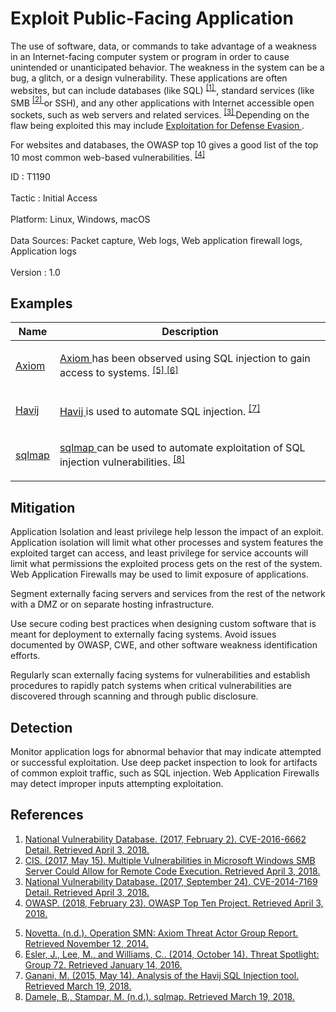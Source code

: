 <div class="container-fluid">
 <h1>
  Exploit Public-Facing Application
 </h1>
 <div class="row">
  <div class="col-md-8 description-body">
   <p>
    The use of software, data, or commands to take advantage of a weakness in an Internet-facing computer system or program in order to cause unintended or unanticipated behavior. The weakness in the system can be a bug, a glitch, or a design vulnerability. These applications are often websites, but can include databases (like SQL)
    <span class="scite-citeref-number" data-reference="NVD CVE-2016-6662" id="scite-ref-1-a">
     <sup>
      <a aria-describedby="qtip-0" data-hasqtip="0" href="https://nvd.nist.gov/vuln/detail/CVE-2016-6662" target="_blank">
       [1]
      </a>
     </sup>
    </span>
    , standard services (like SMB
    <span class="scite-citeref-number" data-reference="CIS Multiple SMB Vulnerabilities" id="scite-ref-2-a">
     <sup>
      <a aria-describedby="qtip-1" data-hasqtip="1" href="https://www.cisecurity.org/advisory/multiple-vulnerabilities-in-microsoft-windows-smb-server-could-allow-for-remote-code-execution/" target="_blank">
       [2]
      </a>
     </sup>
    </span>
    or SSH), and any other applications with Internet accessible open sockets, such as web servers and related services.
    <span class="scite-citeref-number" data-reference="NVD CVE-2014-7169" id="scite-ref-3-a">
     <sup>
      <a aria-describedby="qtip-2" data-hasqtip="2" href="https://nvd.nist.gov/vuln/detail/CVE-2014-7169" target="_blank">
       [3]
      </a>
     </sup>
    </span>
    Depending on the flaw being exploited this may include
    <a href="https://attack.mitre.org/techniques/T1211">
     Exploitation for Defense Evasion
    </a>
    .
   </p>
   <p>
    For websites and databases, the OWASP top 10 gives a good list of the top 10 most common web-based vulnerabilities.
    <span class="scite-citeref-number" data-reference="OWASP Top 10" id="scite-ref-4-a">
     <sup>
      <a aria-describedby="qtip-3" data-hasqtip="3" href="https://www.owasp.org/index.php/Category:OWASP_Top_Ten_Project" target="_blank">
       [4]
      </a>
     </sup>
    </span>
   </p>
  </div>
  <div class="col-md-4">
   <div class="card">
    <div class="card-body">
     <div class="card-data">
      <span class="h5 card-title">
       ID
      </span>
      : T1190
      <br/>
      <br/>
     </div>
     <div class="card-data">
      <span class="h5 card-title">
      </span>
     </div>
     <div class="card-data">
      <span class="h5 card-title">
       Tactic
      </span>
      : Initial Access
      <br/>
      <br/>
     </div>
     <div class="card-data">
      <span class="h5 card-title">
       Platform:
      </span>
      Linux, Windows, macOS
      <br/>
      <br/>
     </div>
     <div class="card-data">
      <span class="h5 card-title">
      </span>
     </div>
     <div class="card-data">
      <span class="h5 card-title">
      </span>
     </div>
     <div class="card-data">
      <span class="h5 card-title">
       Data Sources:
      </span>
      Packet capture, Web logs, Web application firewall logs, Application logs
      <br/>
      <br/>
     </div>
     <div class="card-data">
      <span class="h5 card-title">
      </span>
     </div>
     <div class="card-data">
      <span class="h5 card-title">
      </span>
     </div>
     <div class="card-data">
      <span class="h5 card-title">
      </span>
     </div>
     <div class="card-data">
      <span class="h5 card-title">
      </span>
     </div>
     <div class="card-data">
      <span class="h5 card-title">
      </span>
     </div>
     <div class="card-data">
      <span class="h5 card-title">
      </span>
     </div>
     <div class="card-data">
      <span class="h5 card-title">
       Version
      </span>
      : 1.0
     </div>
    </div>
   </div>
  </div>
 </div>
 <h2 class="pt-3" id="examples">
  Examples
 </h2>
 <table class="table table-bordered table-light mt-2">
  <thead>
   <tr>
    <th scope="col">
     Name
    </th>
    <th scope="col">
     Description
    </th>
   </tr>
  </thead>
  <tbody class="bg-white">
   <tr>
    <td>
     <a href="https://attack.mitre.org/groups/G0001">
      Axiom
     </a>
    </td>
    <td>
     <p>
      <a href="https://attack.mitre.org/groups/G0001">
       Axiom
      </a>
      has been observed using SQL injection to gain access to systems.
      <span class="scite-citeref-number" data-reference="Novetta-Axiom" id="scite-ref-5-a" onclick="scrollToRef('scite-5')">
       <sup>
        <a aria-describedby="qtip-4" data-hasqtip="4" href="http://www.novetta.com/wp-content/uploads/2014/11/Executive_Summary-Final_1.pdf" target="_blank">
         [5]
        </a>
       </sup>
      </span>
      <span class="scite-citeref-number" data-reference="Cisco Group 72" id="scite-ref-6-a" onclick="scrollToRef('scite-6')">
       <sup>
        <a aria-describedby="qtip-5" data-hasqtip="5" href="http://blogs.cisco.com/security/talos/threat-spotlight-group-72" target="_blank">
         [6]
        </a>
       </sup>
      </span>
     </p>
    </td>
   </tr>
   <tr>
    <td>
     <a href="https://attack.mitre.org/software/S0224">
      Havij
     </a>
    </td>
    <td>
     <p>
      <a href="https://attack.mitre.org/software/S0224">
       Havij
      </a>
      is used to automate SQL injection.
      <span class="scite-citeref-number" data-reference="Check Point Havij Analysis" id="scite-ref-7-a" onclick="scrollToRef('scite-7')">
       <sup>
        <a aria-describedby="qtip-6" data-hasqtip="6" href="https://blog.checkpoint.com/2015/05/14/analysis-havij-sql-injection-tool/" target="_blank">
         [7]
        </a>
       </sup>
      </span>
     </p>
    </td>
   </tr>
   <tr>
    <td>
     <a href="https://attack.mitre.org/software/S0225">
      sqlmap
     </a>
    </td>
    <td>
     <p>
      <a href="https://attack.mitre.org/software/S0225">
       sqlmap
      </a>
      can be used to automate exploitation of SQL injection vulnerabilities.
      <span class="scite-citeref-number" data-reference="sqlmap Introduction" id="scite-ref-8-a" onclick="scrollToRef('scite-8')">
       <sup>
        <a aria-describedby="qtip-7" data-hasqtip="7" href="http://sqlmap.org/" target="_blank">
         [8]
        </a>
       </sup>
      </span>
     </p>
    </td>
   </tr>
  </tbody>
 </table>
 <h2 class="pt-3" id="mitigation">
  Mitigation
 </h2>
 <p>
  Application Isolation and least privilege help lesson the impact of an exploit. Application isolation will limit what other processes and system features the exploited target can access, and least privilege for service accounts will limit what permissions the exploited process gets on the rest of the system. Web Application Firewalls may be used to limit exposure of applications.
 </p>
 <p>
  Segment externally facing servers and services from the rest of the network with a DMZ or on separate hosting infrastructure.
 </p>
 <p>
  Use secure coding best practices when designing custom software that is meant for deployment to externally facing systems. Avoid issues documented by OWASP, CWE, and other software weakness identification efforts.
 </p>
 <p>
  Regularly scan externally facing systems for vulnerabilities and establish procedures to rapidly patch systems when critical vulnerabilities are discovered through scanning and through public disclosure.
 </p>
 <h2 class="pt-3" id="detection">
  Detection
 </h2>
 <p>
  Monitor application logs for abnormal behavior that may indicate attempted or successful exploitation. Use deep packet inspection to look for artifacts of common exploit traffic, such as SQL injection. Web Application Firewalls may detect improper inputs attempting exploitation.
 </p>
 <h2 class="pt-3" id="references">
  References
 </h2>
 <div class="row">
  <div class="col">
   <ol>
    <li>
     <span class="scite-citation" id="scite-1">
      <span class="scite-citation-text">
       <a class="external text" href="https://nvd.nist.gov/vuln/detail/CVE-2016-6662" name="scite-1" rel="nofollow" target="_blank">
        National Vulnerability Database. (2017, February 2). CVE-2016-6662 Detail. Retrieved April 3, 2018.
       </a>
      </span>
     </span>
    </li>
    <li>
     <span class="scite-citation" id="scite-2">
      <span class="scite-citation-text">
       <a class="external text" href="https://www.cisecurity.org/advisory/multiple-vulnerabilities-in-microsoft-windows-smb-server-could-allow-for-remote-code-execution/" name="scite-2" rel="nofollow" target="_blank">
        CIS. (2017, May 15). Multiple Vulnerabilities in Microsoft Windows SMB Server Could Allow for Remote Code Execution. Retrieved April 3, 2018.
       </a>
      </span>
     </span>
    </li>
    <li>
     <span class="scite-citation" id="scite-3">
      <span class="scite-citation-text">
       <a class="external text" href="https://nvd.nist.gov/vuln/detail/CVE-2014-7169" name="scite-3" rel="nofollow" target="_blank">
        National Vulnerability Database. (2017, September 24). CVE-2014-7169 Detail. Retrieved April 3, 2018.
       </a>
      </span>
     </span>
    </li>
    <li>
     <span class="scite-citation" id="scite-4">
      <span class="scite-citation-text">
       <a class="external text" href="https://www.owasp.org/index.php/Category:OWASP_Top_Ten_Project" name="scite-4" rel="nofollow" target="_blank">
        OWASP. (2018, February 23). OWASP Top Ten Project. Retrieved April 3, 2018.
       </a>
      </span>
     </span>
    </li>
   </ol>
  </div>
  <div class="col">
   <ol start="5.0">
    <li>
     <span class="scite-citation" id="scite-5">
      <span class="scite-citation-text">
       <a class="external text" href="http://www.novetta.com/wp-content/uploads/2014/11/Executive_Summary-Final_1.pdf" name="scite-5" rel="nofollow" target="_blank">
        Novetta. (n.d.). Operation SMN: Axiom Threat Actor Group Report. Retrieved November 12, 2014.
       </a>
      </span>
     </span>
    </li>
    <li>
     <span class="scite-citation" id="scite-6">
      <span class="scite-citation-text">
       <a class="external text" href="http://blogs.cisco.com/security/talos/threat-spotlight-group-72" name="scite-6" rel="nofollow" target="_blank">
        Esler, J., Lee, M., and Williams, C.. (2014, October 14). Threat Spotlight: Group 72. Retrieved January 14, 2016.
       </a>
      </span>
     </span>
    </li>
    <li>
     <span class="scite-citation" id="scite-7">
      <span class="scite-citation-text">
       <a class="external text" href="https://blog.checkpoint.com/2015/05/14/analysis-havij-sql-injection-tool/" name="scite-7" rel="nofollow" target="_blank">
        Ganani, M. (2015, May 14). Analysis of the Havij SQL Injection tool. Retrieved March 19, 2018.
       </a>
      </span>
     </span>
    </li>
    <li>
     <span class="scite-citation" id="scite-8">
      <span class="scite-citation-text">
       <a class="external text" href="http://sqlmap.org/" name="scite-8" rel="nofollow" target="_blank">
        Damele, B., Stampar, M. (n.d.). sqlmap. Retrieved March 19, 2018.
       </a>
      </span>
     </span>
    </li>
   </ol>
  </div>
 </div>
</div>
